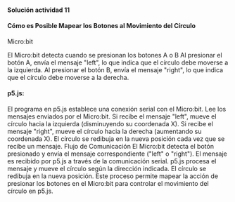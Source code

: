 #### Solución actividad 11

#### Cómo es Posible Mapear los Botones al Movimiento del Círculo
Micro:bit

El Micro:bit detecta cuando se presionan los botones A o B
Al presionar el botón A, envía el mensaje "left", lo que indica que el círculo debe moverse a la izquierda.
Al presionar el botón B, envía el mensaje "right", lo que indica que el círculo debe moverse a la derecha.

#### p5.js:
El programa en p5.js establece una conexión serial con el Micro:bit.
Lee los mensajes enviados por el Micro:bit.
Si recibe el mensaje "left", mueve el círculo hacia la izquierda (disminuyendo su coordenada X).
Si recibe el mensaje "right", mueve el círculo hacia la derecha (aumentando su coordenada X).
El círculo se redibuja en la nueva posición cada vez que se recibe un mensaje.
Flujo de Comunicación
El Micro:bit detecta el botón presionado y envía el mensaje correspondiente ("left" o "right").
El mensaje es recibido por p5.js a través de la comunicación serial.
p5.js procesa el mensaje y mueve el círculo según la dirección indicada.
El círculo se redibuja en la nueva posición.
Este proceso permite mapear la acción de presionar los botones en el Micro:bit para controlar el movimiento del círculo en p5.js.







